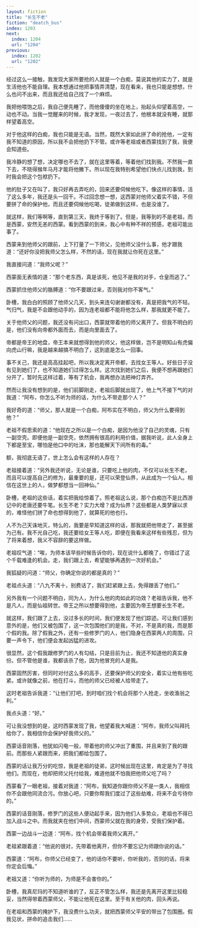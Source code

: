 ```yaml
---
layout: fiction
title: "长生不老"
fiction: "deatch_bus"
index: 1203
next:
  index: 1204
  url: "1204"
previous:
  index: 1202
  url: "1202"
---
```

经过这么一接触，我发现大家所要抢的人就是一个白痴，莫说其他的实力了，就是生活他也不能自理。我本想通过他把事情弄清楚，现在看来，我也只能是想想，什么也问不出来，而且我还给自己找了一个麻烦。

我把他喂饱之后，我自己便先睡了，而他傻傻的坐在地上，抬起头仰望着高空，一动也不动。当我一觉醒来的时候，我才发现，一夜过去了，他根本就没有睡，就那样望着高空。

对于他这样的白痴，我也只能是无语。当然，既然大家如此拼了命的抢他，一定有我不知道的原因，所以我不会把他扔下不管。或许等老祖或者西蒙找到了我，我便会知道些。

我冷静的想了想，决定哪也不去了，就在这里等着，等着他们找到我。不然我一直下去，不晓得猴年马月才能将他撇下。所以现在我特别希望他们快点儿找到我，到时我会把这个包袱扔下。

他的肚子又在叫了，我只好再去弄吃的，回来还要伺候他吃下。像这样的事情，活了这么多年，我还是头一回干。不过回念想一想，这西蒙对他师父着实不错，不但要拼了命的保护他，而且还要伺候他吃喝，徒弟做到这样，也是没谁了。

就这样，我们等啊等，直到第三天，我终于等到了。但是，我等到的不是老祖，而是西蒙，安然无恙的西蒙。看到西蒙的到来，我心中有种不祥的预感，老祖可能出事了。

西蒙来到他师父的跟前，上下打量了一下师父，见他师父没什么事，他才跟我道：“还好你没把我师父怎么样，不然的话，现在我就让你死在这里。”

我直接问道：“我师父呢？”

西蒙面无表情的道：“那个老东西，真是该死，他见不是我的对手，仓皇而逃了。”

西蒙抓住他师父的胳膊道：“你不要跟过来，否则我对你不客气。”

卧槽，我白白的照顾了他师父几天，到头来连句谢谢都没有，真是把我气的不轻。气归气，我是不会跟他动手的，因为连老祖都不能将他怎么样，那我就更不能了。

关于他师父的问题，我还没有问出口，西蒙就带着他的师父离开了。但我不明白的是，他们没有向帝都外面而去，而是向里面去了。

帝都是帝王的地盘，帝王本来就想得到他的师父，他这样做，岂不是明知山有虎偏向虎山行嘛，我是越来越搞不明白了，这到底是怎么一回事。

事不关己，我还是高高挂起吧，所以我决定离开帝都，去找女王等人。好些日子没有见到她们了，也不知道她们过得怎么样。这次找到她们之后，我便不想再跟她们分开了，暂时先这样过着，等有了机会，我再想办法把神灯弄齐。

然而让我没有想到的是，他们前脚刚走，老祖后脚就出现了，他上气不接下气的对我道：“阿布，你怎么不听为师的话，为什么不带走那个人？”

我好奇的道：“师父，那人就是一个白痴，阿布实在不明白，师父为什么要得到他？”

老祖不假思索的道：“他现在之所以是一个白痴，是因为他没了自己的灵魂，只有一副空壳。即便他是一副空壳，依然拥有很高的利用价值，据我听说，此人全身上下都是至宝，哪怕是他口中的吐沫，那也能解天下间所有的毒。”

额，我彻底无语了，世上怎么会有这样的人存在？

老祖接着道：“另外我还听说，无论是谁，只要吃上他的肉，不仅可以长生不老，而且可以提高自己的修为，最重要的是，还可以荣登仙界，从此成为一个仙人。相信在这世上的人，做梦都想当一回神仙。”

卧槽，老祖的这些话，着实把我给惊着了。照老祖这么说，那个白痴岂不是比西游记中的老唐还要牛笔。长生不老？实力大增？成为仙界？这些都是人类梦寐以求的，难怪他们拼了命也想得到他了，就算死的他也行。

人不为己天诛地灭，特么的，我要是早知道这样的话，那我就把他带走了，甚至据为己有。我不光自己吃，我还要给女王等人吃，即便在我看来这样有些残忍，但为了将来着想，我义不容辞的要这样做。

老祖叹气道：“唉，为师本该早些时候告诉你的，现在说什么都晚了，你错过了这个千载难逢的机会。走，我们跟上去，希望能够再遇到一次好机会。”

我狐疑的问道：“师父，你确定你说的都是真的？”

老祖点头道：“八九不离十，别费话了，我们赶紧跟上去，免得跟丢了他们。”

另外我有一个问题不明白，同为人，为什么他的肉如此的功效？老祖告诉我，他不是凡人，而是仙祖转世。帝王之所以想要得到他，主要因为帝王想要长生不老。

就这样，我们跟了上去，没过多长的时间，我们便发现了他们踪迹。可让我们感到意外的是，他们又被包围了，这一次包围他们的是我，不对，不是真的我，而是那个假的我。除了假我之外，还有一些修罗门的人，他们隐身在西蒙两人的周围，只要一声令下，他们便会发起凶猛的进攻。

很显然，这个假我跟修罗门的人有勾结，只是目前为止，我还不知道他的真实身份。但不管他是谁，我都该杀了他，因为他冒充的人是我。

西蒙固然厉害，但同时对付这么多的高手，还要保护师父的安全，着实让他有些吃紧。或许就像之前，他在打斗，而他的师父已经被人给带走了。

这时老祖告诉我道：“让他们打吧，到时咱们找个机会将那个人抢走，坐收渔翁之利。”

我点头道：“好。”

可让我没想到的是，这时西蒙发现了我，他望着我大喊道：“阿布，我师父叫拜托给你了，我相信你会保护好我师父的。”

西蒙话音刚落，他犹如闪电一般，带着他的师父冲出了重围，并且来到了我的跟前。而那些人紧跟而来，把我们都给包围了。

西蒙的话让我万分的吃惊，我是老祖的徒弟，这时候出现在这里，肯定是为了寻找他们。而现在，他却把师父托付给我，难道他就不怕我把他师父吃了吗？

西蒙看了一眼老祖，接着对我道：“阿布，我知道你跟你师父不是一类人，我相信你不会跟他同流合污。你放心吧，只要你帮我们度过了这些劫难，将来不会亏待你的。”

西蒙的话音刚落，修罗门的这些人便动起手来，因为他们人多势众，老祖也不得已加入战斗之中。而我就夹在他们中间，西蒙师父就在我的身旁，受我们保护着。

西蒙一边战斗一边道：“阿布，找个机会带着我师父离开。”

老祖紧跟着道：“他说的很对，先带着他离开，但你不要忘记为师跟你说的话。”

西蒙道：“阿布，你师父已经变了，他的话你不要听，你听我的，否则的话，将来你定会后悔。”

老祖又道：“你听为师的，为师是不会害你的。”

卧槽，我真尼玛的不知道听谁的了，反正不管怎么样，我还是先离开这里比较稳妥，当然得带着西蒙师父，不能让他死在这里。至于有关他的肉，回头再说。

在老祖和西蒙的掩护下，我没费什么功夫，就把西蒙师父平安的带出了包围圈。假我见状，拼命的追击我们……